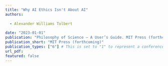 ```yaml
---
title: "Why AI Ethics Isn't About AI"
authors:
 
  - Alexander Williams Tolbert
 
date: "2023-01-01"
publication: "Philosophy of Science – A User’s Guide. MIT Press (forthcoming)"
publication_short: "MIT Press (forthcoming)"
publication_types: ["6"] # This is set to "1" to represent a conference paper
url_pdf:  
featured: false
---
```

